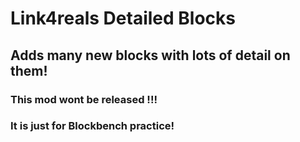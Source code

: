 # Link4reals Detailed Blocks

## Adds many new blocks with lots of detail on them!

### This mod wont be released !!! 

### It is just for Blockbench practice!
